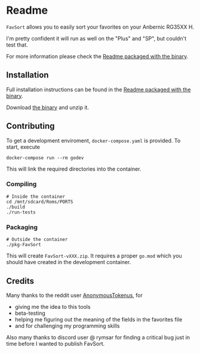 # Readme

`FavSort` allows you to easily sort your favorites on your Anbernic RG35XX H.

I'm pretty confident it will run as well on the "Plus" and "SP", but couldn't test that.

For more information please check the [Readme packaged with the binary](src/artifacts/Readme.md).

## Installation

Full installation instructions can be found in the [Readme packaged with the binary](src/artifacts/Readme.md).

Download [the binary](https://github.com/Skeeve/FavSort/releases/download/v0.2/FavSort-0.2.zip) and unzip it.

## Contributing

To get a development enviroment, `docker-compose.yaml` is provided.
To start, execute

```shell
docker-compose run --rm godev
```

This will link the required directories into the container.

### Compiling

```shell
# Inside the container
cd /mnt/sdcard/Roms/PORTS
./build
./run-tests
```

### Packaging

```shell
# Outside the container
./pkg-FavSort
```

This will create `FavSort-vXXX.zip`.
It requires a proper `go.mod` which you should have created in the development container.

## Credits

Many thanks to the reddit user [AnonymousTokenus](https://www.reddit.com/user/AnonymousTokenus/), for

- giving me the idea to this tools
- beta-testing
- helping me figuring out the meaning of the fields in the favorites file
- and for challenging my programming skills

Also many thanks to discord user @ rymsar for finding a critical bug just in time before I wanted to publish FavSort.
